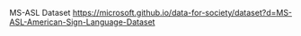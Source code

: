 MS-ASL Dataset
https://microsoft.github.io/data-for-society/dataset?d=MS-ASL-American-Sign-Language-Dataset